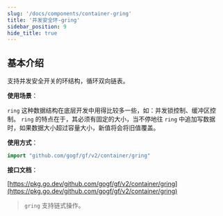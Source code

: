```yaml
---
slug: '/docs/components/container-gring'
title: '并发安全环-gring'
sidebar_position: 9
hide_title: true
---
```


## 基本介绍

支持并发安全开关的环结构，循环双向链表。

**使用场景**：

`ring` 这种数据结构在底层开发中用得比较多一些，如：并发锁控制、缓冲区控制。 `ring` 的特点在于，其必须有固定的大小，当不停地往 `ring` 中追加写数据时，如果数据大小超过容量大小，新值将会将旧值覆盖。

**使用方式**：

```go
import "github.com/gogf/gf/v2/container/gring"
```

**接口文档**：

[https://pkg.go.dev/github.com/gogf/gf/v2/container/gring](https://pkg.go.dev/github.com/gogf/gf/v2/container/gring)

> `gring` 支持链式操作。

    